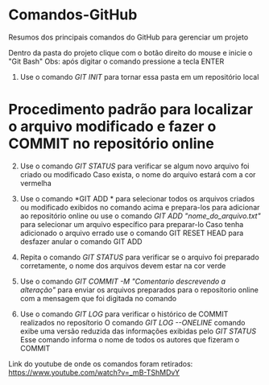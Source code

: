 # Comandos-GitHub
Resumos dos principais comandos do GitHub para gerenciar um projeto



Dentro da pasta do projeto clique com o botão direito do mouse e inicie o "Git Bash"
Obs: após digitar o comando pressione a tecla ENTER

1) Use o comando *GIT INIT* para tornar essa pasta em um repositório local

# Procedimento padrão para localizar o arquivo modificado e fazer o COMMIT no repositório online

2) Use o comando *GIT STATUS* para verificar se algum novo arquivo foi criado ou modificado
Caso exista, o nome do arquivo estará com a cor vermelha

3) Use o comando *GIT ADD * para selecionar todos os arquivos criados ou modificado exibidos no comando acima e prepara-los para adicionar ao repositório online
ou use o comando *GIT ADD "nome_do_arquivo.txt"* para selecionar um arquivo específico para preparar-lo
Caso tenha adicionado o arquivo errado use o comando GIT RESET HEAD para desfazer anular o comando GIT ADD

4) Repita o comando *GIT STATUS* para verificar se o arquivo foi preparado corretamente, o nome dos arquivos devem estar na cor verde

5) Use o comando *GIT COMMIT -M "Comentario descrevendo a alteração"* para enviar os arquivos preparados para o reposítorio online com a mensagem que foi digitada no comando

6) Use o comando *GIT LOG* para verificar o histórico de COMMIT realizados no reposítorio
O comando *GIT LOG --ONELINE* comando exibe uma versão reduzida das informações exibidas pelo *GIT STATUS*
Esse comando informa o nome de todos os autores que fizeram o COMMIT

Link do youtube de onde os comandos foram retirados: https://www.youtube.com/watch?v=_mB-TShMDvY
